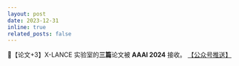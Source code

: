 ```yaml
---
layout: post
date: 2023-12-31
inline: true
related_posts: false
---
```


📃【论文+3】X-LANCE 实验室的**三篇**论文被 **AAAI 2024** 接收。 <a href="https://mp.weixin.qq.com/s/Zk_UfIgHzXUwyi3RypIGYw"> 【公众号推送】</a>
